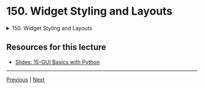 # 150. Widget Styling and Layouts

<details>
  <summary> 150. Widget Styling and Layouts </summary>

-   [Notebook: 05-Widget Styling.ipynb](https://github.com/Pierian-Data/Complete-Python-3-Bootcamp/blob/master/19-Bonus%20Material%20-%20Introduction%20to%20GUIs/05-Widget%20Styling.ipynb)

-   [Codebase: 05_widget_styling.py](../../../codebase/python-camp/19-Bonus-Material-Introduction-to-GUIs/05_widget_styling.py)

</details> 

## Resources for this lecture

-   [Slides: 15-GUI Basics with Python](https://docs.google.com/presentation/d/1VkDvZ0Z8sCuRY5wN0mNf76MkK71UjlBVnAvVCWBBErc/edit#slide=id.p)



---

[Previous](./149_List-of-Possible-Widgets.md) | [Next](./151_Example-of-what-a-Widget-can-do.md)